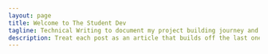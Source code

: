 ```yaml
---
layout: page
title: Welcome to The Student Dev
tagline: Technical Writing to document my project building journey and share interesting builds with aspiring developers
description: Treat each post as an article that builds off the last one to experience a build-along project developement series.
---
```

